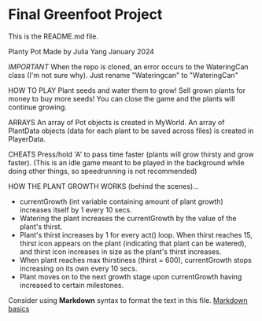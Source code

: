 # Final Greenfoot Project
This is the README.md file.

Planty Pot
Made by Julia Yang
January 2024

*IMPORTANT*
When the repo is cloned, an error occurs to the WateringCan class (I'm not sure why). Just rename "Wateringcan" to "WateringCan"

HOW TO PLAY
Plant seeds and water them to grow! Sell grown plants for money to buy more seeds! You can close the game and the plants will continue growing.

ARRAYS
An array of Pot objects is created in MyWorld.
An array of PlantData objects (data for each plant to be saved across files) is created in PlayerData.

CHEATS
Press/hold 'A' to pass time faster (plants will grow thirsty and grow faster).
(This is an idle game meant to be played in the background while doing other things, so speedrunning is not recommended)

HOW THE PLANT GROWTH WORKS (behind the scenes)...
- currentGrowth (int variable containing amount of plant growth) increases itself by 1 every 10 secs.
- Watering the plant increases the currentGrowth by the value of the plant's thirst.
- Plant's thirst increases by 1 for every act() loop. When thirst reaches 15, thirst icon appears on the plant (indicating that plant can be watered), and thirst icon increases in size as the plant's thirst increases.
- When plant reaches max thirstiness (thirst = 600), currentGrowth stops increasing on its own every 10 secs.
- Plant moves on to the next growth stage upon currentGrowth having increased to certain milestones.

Consider using **Markdown** syntax to format the text in this file. [Markdown basics](https://www.markdownguide.org/getting-started/)


